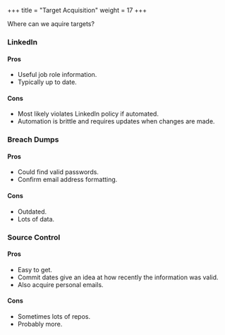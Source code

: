 +++
title = "Target Acquisition"
weight = 17
+++

Where can we aquire targets?

### LinkedIn

#### Pros

- Useful job role information.
- Typically up to date.

#### Cons

- Most likely violates LinkedIn policy if automated.
- Automation is brittle and requires updates when changes are made.


### Breach Dumps

#### Pros

- Could find valid passwords.
- Confirm email address formatting.

#### Cons

- Outdated.
- Lots of data.

### Source Control

#### Pros

- Easy to get.
- Commit dates give an idea at how recently the information was valid.
- Also acquire personal emails.

#### Cons

- Sometimes lots of repos.
- Probably more.
